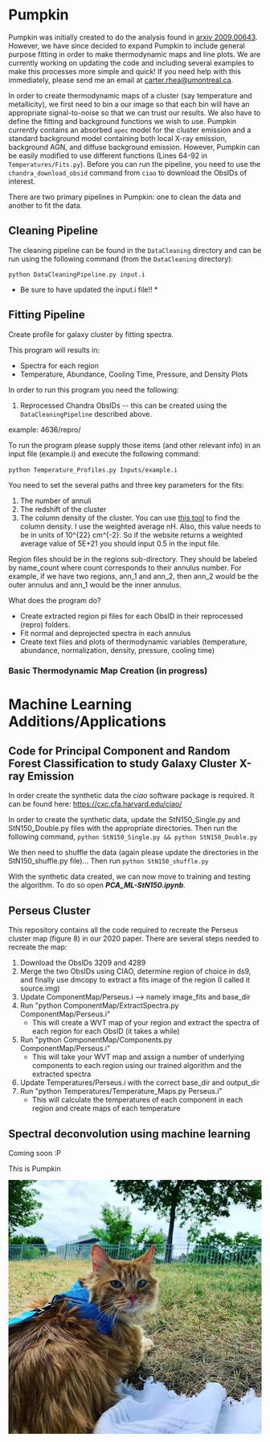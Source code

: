 # Pumpkin
Pumpkin was initially created to do the analysis found in [arxiv 2009.00643](https://arxiv.org/abs/2009.00643). However, we have since
decided to expand Pumpkin to include general purpose fitting in order to make
thermodynamic maps and line plots. We are currently working on updating the code
and including several examples to make this processes more simple and quick! If you
need help with this immediately, please send me an email at carter.rhea@umontreal.ca.


In order to create thermodynamic maps of a cluster (say temperature and metallicity),
we first need to bin a our image so that each bin will have an appropriate signal-to-noise
so that we can trust our results. We also have to define the fitting and background
functions we wish to use. Pumpkin currently contains an absorbed `apec` model for
the cluster emission and a standard background model containing both local X-ray emission,
background AGN, and diffuse background emission. However, Pumpkin can be easily modified
to use different functions (Lines 64-92 in `Temperatures/Fits.py`). Before you
can run the pipeline, you need to use the `chandra_download_obsid` command from `ciao`
to download the ObsIDs of interest.

There are two primary pipelines in Pumpkin: one to clean the data and another to
fit the data.

## Cleaning Pipeline
The cleaning pipeline can be found in the `DataCleaning` directory and can be run using the following command (from the `DataCleaning` directory):
```
python DataCleaningPipeline.py input.i
```
* Be sure to have updated the input.i file!! *


## Fitting Pipeline
Create profile for galaxy cluster by fitting spectra.

This program will results in:
- Spectra for each region
- Temperature, Abundance, Cooling Time, Pressure, and Density Plots


In order to run this program you need the following:
1. Reprocessed Chandra ObsIDs -- this can be created using the `DataCleaningPipeline`
described above.

  example: 4636/repro/

To run the program please supply those items (and other relevant info) in an input file (example.i)
and execute the following command:

`python Temperature_Profiles.py Inputs/example.i`

You need to set the several paths and three key parameters for the fits:
  1. The number of annuli
  2. The redshift of the cluster
  3. The column density of the cluster. You can use [this tool](https://heasarc.gsfc.nasa.gov/cgi-bin/Tools/w3nh/w3nh.pl)
  to find the column density. I use the weighted average nH. Also, this value needs
  to be in units of 10^{22} cm^{-2}. So if the website returns a weighted average value
  of 5E+21 you should input 0.5 in the input file.

Region files should be in the regions sub-directory. They should be labeled by name_count
where count corresponds to their annulus number. For example, if we have two regions, ann_1 and ann_2,
then ann_2 would be the outer annulus and ann_1 would be the inner annulus.

What does the program do?

- Create extracted region pi files for each ObsID in their reprocessed (repro) folders.
- Fit normal and deprojected spectra in each annulus
- Create text files and plots of thermodynamic variables (temperature, abundance, normalization, density, pressure, cooling time)


### Basic Thermodynamic Map Creation (in progress)


# Machine Learning Additions/Applications

## Code for Principal Component and Random Forest Classification to study Galaxy Cluster X-ray Emission

In order create the synthetic data the *ciao* software package is required. It can be found here: https://cxc.cfa.harvard.edu/ciao/

In order to create the synthetic data, update the StN150_Single.py and StN150_Double.py files with the appropriate directories. Then run the following command,
`python StN150_Single.py && python StN150_Double.py`

We then need to shuffle the data (again please update the directories in the StN150_shuffle.py file)...
Then run `python StN150_shuffle.py`

With the synthetic data created, we can now move to training and testing the algorithm. To do so open ***PCA_ML-StN150.ipynb***.


## Perseus Cluster
This repository contains all the code required to recreate the Perseus cluster map (figure 8) in our 2020 paper. There are several steps needed to recreate the map:


1. Download the ObsIDs 3209 and 4289
2. Merge the two ObsIDs using CIAO, determine region of choice in ds9, and finally use dmcopy to extract a fits image of the region (I called it source.img)
3. Update ComponentMap/Perseus.i --> namely image\_fits and base\_dir
4. Run "python ComponentMap/ExtractSpectra.py ComponentMap/Perseus.i"
	- This will create a WVT map of your region and extract the spectra of each region for each ObsID (it takes a while)
5. Run "python ComponentMap/Components.py ComponentMap/Perseus.i"
	- This will take your WVT map and assign a number of underlying components to each region using our trained algorithm and the extracted spectra
6. Update Temperatures/Perseus.i with the correct base\_dir and output\_dir
7. Run "python Temperatures/Temperature_Maps.py Perseus.i"
 	- This will calculate the temperatures of each component in each region and create maps of each temperature


## Spectral deconvolution using machine learning
Coming soon :P 


This is Pumpkin

![alt text](Pumpkin.jpg)
